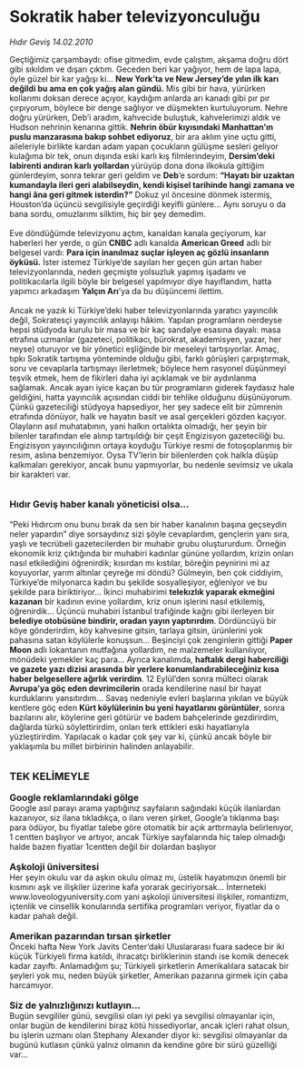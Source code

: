 # Sokratik haber televizyonculuğu

*Hıdır Geviş 14.02.2010*

<div class="taraf_structure_2col_1zq">
<div class="margen_n">



 <p>Geçtiğimiz çarşambaydı: ofise gitmedim, evde çalıştım, akşama doğru dört gibi sıkıldım ve dışarı çıktım. Geceden beri kar yağıyor, hem de lapa lapa, öyle güzel bir kar yağışı ki... <b>New York’ta ve New Jersey’de yılın ilk karı değildi bu ama en çok yağış alan gündü.</b> Mis gibi bir hava, yürürken kollarımı doksan derece açıyor, kaydığım anlarda arı kanadı gibi pır pır çırpıyorum, böylece bir denge sağlıyor ve düşmekten kurtuluyorum. Nehre doğru yürürken, Deb’i aradım, kahvecide buluştuk, kahvelerimizi aldık ve Hudson nehrinin kenarına gittik. <b>Nehrin öbür kıyısındaki Manhattan’ın puslu manzarasına bakıp sohbet ediyoruz</b>, bir ara aklım yine uçtu gitti, aileleriyle birlikte kardan adam yapan çocukların gülüşme sesleri geliyor kulağıma bir tek, onun dışında eski karlı kış filmlerindeyim, <b>Dersim’deki labirenti andıran karlı yollardan </b>yürüyüp dona dona ilkokula gittiğim günlerdeyim, sonra tekrar geri geldim ve <b>Deb</b>’e sordum: <b>“Hayatı bir uzaktan kumandayla ileri geri alabilseydin, kendi kişisel tarihinde hangi zamana ve hangi âna geri gitmek isterdin?”</b> Dokuz yıl öncesine dönmek istermiş, Houston’da üçüncü sevgilisiyle geçirdiği keyifli günlere... Aynı soruyu o da bana sordu, omuzlarımı silktim, hiç bir şey demedim. <br/><br/>Eve döndüğümde televizyonu açtım, kanaldan kanala geçiyorum, kar haberleri her yerde, o gün <b>CNBC</b> adlı kanalda <b>American Greed</b> adlı bir belgesel vardı: <b>Para için inanılmaz suçlar işleyen aç gözlü insanların öyküsü.</b> İster istemez Türkiye’de sayıları her geçen gün artan haber televizyonlarında, neden geçmişte yolsuzluk yapmış işadamı ve politikacılarla ilgili böyle bir belgesel yapılmıyor diye hayıflandım, hatta yapımcı arkadaşım <b>Yalçın Arı</b>’ya da bu düşüncemi ilettim. <br/><br/>Ancak ne yazık ki Türkiye’deki haber televizyonlarında yaratıcı yayıncılık değil, Sokratesçi yayıncılık anlayışı hâkim. Yapılan programların nerdeyse hepsi stüdyoda kurulu bir masa ve bir kaç sandalye esasına dayalı: masa etrafına uzmanlar (gazeteci, politikacı, bürokrat, akademisyen, yazar, her neyse) oturuyor ve bir yönetici eşliğinde bir meseleyi tartışıyorlar. Amaç, tıpkı Sokratik tartışma yönteminde olduğu gibi, farklı görüşleri çarpıştırmak, soru ve cevaplarla tartışmayı ilerletmek; böylece hem rasyonel düşünmeyi teşvik etmek, hem de fikirleri daha iyi açıklamak ve bir aydınlanma sağlamak. Ancak ayarı iyice kaçan bu tür programların giderek faydasız hale geldiğini, hatta yayıncılık açısından ciddi bir tehlike olduğunu düşünüyorum. Çünkü gazeteciliği stüdyoya hapsediyor, her şey sadece elit bir zümrenin etrafında dönüyor, halk ve hayatın basit ve asal gerçekleri gözden kaçıyor. Olayların asıl muhatabının, yani halkın ortalıkta olmadığı, her şeyin bir bilenler tarafından ele alınıp tartışıldığı bir çeşit Engizisyon gazeteciliği bu. Engizisyon yayıncılığının ortaya koyduğu Türkiye resmi de fotoşoplanmış bir resim, aslına benzemiyor. Oysa TV’lerin bir bilenlerden çok halkla düşüp kalkmaları gerekiyor, ancak bunu yapmıyorlar, bu nedenle sevimsiz ve ukala bir karakteri var.<b> <br/><br/><br/><font size="3">Hıdır Geviş haber kanalı yöneticisi olsa...</font></b><font size="3"> <br/></font><br/>“Peki Hıdırcım onu bunu bırak da sen bir haber kanalının başına geçseydin neler yapardın” diye sorsaydınız sizi şöyle cevaplardım, gençlerin yanı sıra, yaşlı ve tecrübeli gazetecilerden bir muhabir grubu oluştururdum. Örneğin ekonomik kriz çıktığında bir muhabiri kadınlar gününe yollardım, krizin onları nasıl etkilediğini öğrenirdik; kısırdan mı kıstılar, böreğin peynirini mi az koyuyorlar, yarım altınlar çeyreğe mi döndü? Gülmeyin, ben çok ciddiyim, Türkiye’de milyonarca kadın bu şekilde sosyalleşiyor, eğleniyor ve bu şekilde para biriktiriyor... İkinci muhabirimi <b>telekızlık yaparak ekmeğini kazanan</b> bir kadının evine yollardım, kriz onun işlerini nasıl etkilemiş, öğrenirdik... Üçüncü muhabiri İstanbul trafiğinde kağnı gibi ilerleyen bir <b>belediye otobüsüne bindirir, oradan yayın yaptırırdım</b>. Dördüncüyü bir köye gönderirdim, köy kahvesine gitsin, tarlaya gitsin, ürünlerini yok pahasına satan köylülerle konuşsun... Beşinciyi çok zenginlerin gittiği <b>Paper Moon</b> adlı lokantanın mutfağına yollardım, ne malzemeler kullanılıyor, mönüdeki yemekler kaç para... Ayrıca kanalımda, <b>haftalık dergi haberciliği ve gazete yazı dizisi arasında bir yerlere konumlandırabileceğiniz kısa haber belgesellere ağırlık verirdim</b>. 12 Eylül’den sonra mülteci olarak <b>Avrupa’ya göç eden devrimcilerin</b> orada kendilerine nasıl bir hayat kurduklarını yansıtırdım... Savaş nedeniyle evleri başlarına yıkılan ve büyük kentlere göç eden <b>Kürt köylülerinin bu yeni hayatlarını görüntüler</b>, sonra bazılarını alır, köylerine geri götürür ve badem bahçelerinde gezdirirdim, dağlarda türkü söylettirirdim, onları terk ettikleri eski hayatlarıyla yüzleştirirdim. Yapılacak o kadar çok şey var ki, çünkü ancak böyle bir yaklaşımla bu millet birbirinin halinden anlayabilir.<b> <br/><br/><br/><font size="4">TEK KELİMEYLE</font></b><b> <br/><br/><font size="3">Google reklamlarındaki gölge</font></b> <br/>Google asıl parayı arama yaptığınız sayfaların sağındaki küçük ilanlardan kazanıyor, siz ilana tıkladıkça, o ilanı veren şirket, Google’a tıklanma başı para ödüyor, bu fiyatlar talebe göre otomatik bir açık arttırmayla belirlenıyor, 1 centten başlıyor ve artıyor, ancak Türkiye sayfalarında hiç talep olmadığı halde bazen fiyatlar 1centten değil bir dolardan başlıyor<b> <br/><br/><font size="3">Aşkoloji üniversitesi</font></b><font size="3"> <br/></font>Her şeyin okulu var da aşkın okulu olmaz mı, üstelik hayatımızın önemli bir kısmını aşk ve ilişkiler üzerine kafa yorarak geciriyorsak... İnterneteki www.loveologyuniversity.com yani aşkoloji üniversitesi ilişkiler, romantizm, içtenlik ve cinsellik konularında sertifika programları veriyor, fiyatlar da o kadar pahalı değil. <b><br/><br/><font size="3">Amerikan pazarından tırsan şirketler</font></b> <br/>Önceki hafta New York Javits Center’daki Uluslararası fuara sadece bir iki küçük Türkiyeli firma katıldı, ihracatçı birliklerinin standı ise komik denecek kadar zayıftı. Anlamadığım şu; Türkiyeli şirketlerin Amerikalılara satacak bir şeyleri yok mu, neden büyük şirketler, Amerikan pazarına girmek için çaba harcamıyor.<b> <br/><br/><font size="3">Siz de yalnızlığınızı kutlayın...</font></b><font size="3"> <br/></font>Bugün sevgililer günü, sevgilisi olan iyi peki ya sevgilisi olmayanlar için, onlar bugün de kendilerini biraz kötü hissediyorlar, ancak içleri rahat olsun, bu işlerin uzmanı olan Stephany Alexander diyor ki: sevgilisi olmayanlar da bugünü kutlasın çünkü yalnız olmanın da kendine göre bir sürü güzelliği var...</p>
<br/>
<br/>
<br/>



<br/>


<div id="taraf_not">
</div>

</div>


</div>
